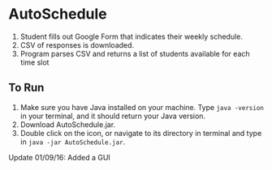 # AutoSchedule

1. Student fills out Google Form that indicates their weekly schedule.
2. CSV of responses is downloaded.
3. Program parses CSV and returns a list of students available for each time slot

## To Run
1. Make sure you have Java installed on your machine. Type `java -version` in your terminal, and it should return
your Java version. 
2. Download AutoSchedule.jar.
3. Double click on the icon, or navigate to its directory in terminal and type in `java -jar AutoSchedule.jar`.

Update 01/09/16: Added a GUI